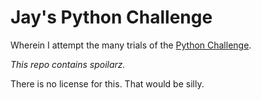 # Jay's Python Challenge

Wherein I attempt the many trials of the [Python Challenge](http://www.pythonchallenge.com).

_This repo contains spoilarz._

There is no license for this. That would be silly.